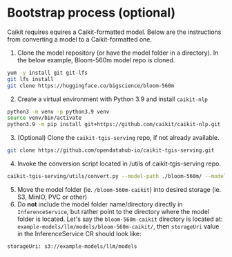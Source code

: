 # Bootstrap process (optional)

Caikit requires equires a Caikit-formatted model. Below are the instructions from converting a model to a Caikit-formatted one.

1. Clone the model repository (or have the model folder in a directory). In the below example, Bloom-560m model repo is cloned.

```bash
yum -y install git git-lfs
git lfs install
git clone https://huggingface.co/bigscience/bloom-560m
```

2. Create a virtual environment with Python 3.9 and install `caikit-nlp`

```bash
python3 -m venv -p python3.9 venv
source venv/bin/activate
python3.9 -m pip install git+https://github.com/caikit/caikit-nlp.git
```

3. (Optional) Clone the `caikit-tgis-serving` repo, if not already available.

```bash
git clone https://github.com/opendatahub-io/caikit-tgis-serving.git
```

4. Invoke the conversion script located in /utils of caikit-tgis-serving repo.

```bash
caikit-tgis-serving/utils/convert.py --model-path ./bloom-560m/ --model-save-path ./bloom-560m-caikit
```

5. Move the model folder (ie. `/bloom-560m-caikit`) into desired storage (ie. S3, MinIO, PVC or other)
6. Do **not** include the model folder name/directory directly in `InferenceService`, but rather point to the directory where the model folder is located. Let's say the `bloom-560m-caikit` directory is located at: `example-models/llm/models/bloom-560m-caikit/`, then `storageUri` value in the InferenceService CR should look like:

```bash
storageUri: s3://example-models/llm/models
```

